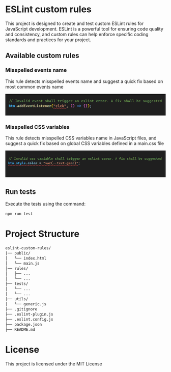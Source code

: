 # ESLint custom rules
This project is designed to create and test custom ESLint rules for JavaScript development. ESLint is a powerful tool for ensuring code quality and consistency, and custom rules can help enforce specific coding standards and practices for your project.

## Available custom rules

### Misspelled events name
This rule detects misspelled events name and suggest a quick fix based on most common events name

![misspelled events name](/public/assets/ev_name_error.png)

### Misspelled CSS variables
This rule detects misspelled CSS variables name in JavaScript files, and suggest a quick fix based on global CSS variables defined in a main.css file

![misspelled events name](/public/assets/css_var_error.png)

## Run tests
Execute the tests using the command:

```
npm run test
```

# Project Structure
```
eslint-custom-rules/
|── public/
│   └── index.html
│   └── main.js
│── rules/
│   ├── ...
│   └── ...
├── tests/
│   └── ...
│   └── ...
├── utils/
│   └── generic.js
├── .gitignore
├── .eslint-plugin.js
├── .eslint.config.js
├── package.json
├── README.md
```

# License
This project is licensed under the MIT License